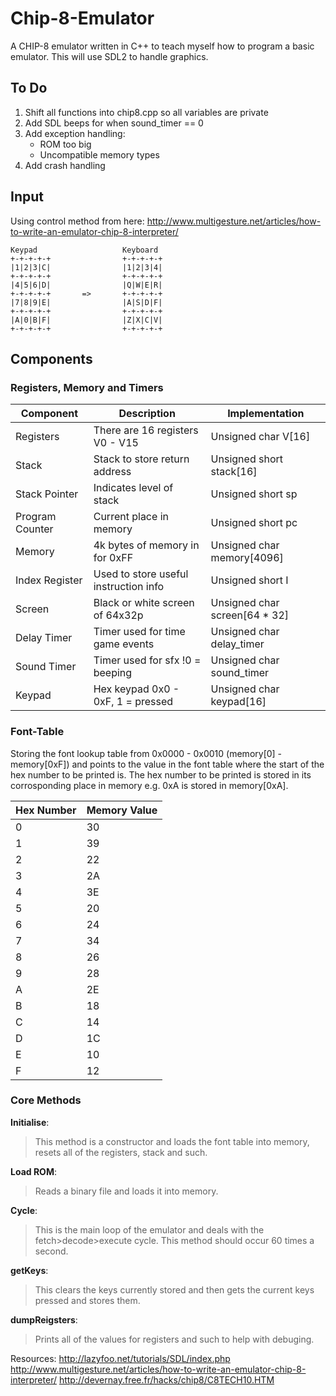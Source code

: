 # Chip-8-Emulator
A CHIP-8 emulator written in C++ to teach myself how to program a basic emulator. This will use SDL2 to handle graphics.

## To Do
1. Shift all functions into chip8.cpp so all variables are private
2. Add SDL beeps for when sound_timer == 0
3. Add exception handling:
    * ROM too big
    * Uncompatible memory types
4. Add crash handling

## Input
Using control method from here: http://www.multigesture.net/articles/how-to-write-an-emulator-chip-8-interpreter/
```
Keypad                   Keyboard
+-+-+-+-+                +-+-+-+-+
|1|2|3|C|                |1|2|3|4|
+-+-+-+-+                +-+-+-+-+
|4|5|6|D|                |Q|W|E|R|
+-+-+-+-+       =>       +-+-+-+-+
|7|8|9|E|                |A|S|D|F|
+-+-+-+-+                +-+-+-+-+
|A|0|B|F|                |Z|X|C|V|
+-+-+-+-+                +-+-+-+-+
```
## Components
### Registers, Memory and Timers
|Component|Description|Implementation|
|---------|-----------|--------------|
|Registers|There are 16 registers V0 - V15|Unsigned char V[16]|
|Stack|Stack to store return address|Unsigned short stack[16]|
|Stack Pointer|Indicates level of stack|Unsigned short sp|
|Program Counter|Current place in memory|Unsigned short pc|
|Memory|4k bytes of memory in for 0xFF|Unsigned char memory[4096]|
|Index Register|Used to store useful instruction info|Unsigned short I|
|Screen|Black or white screen of 64x32p|Unsigned char screen[64 * 32]|
|Delay Timer|Timer used for time game events|Unsigned char delay_timer|
|Sound Timer|Timer used for sfx !0 = beeping|Unsigned char sound_timer|
|Keypad|Hex keypad 0x0 - 0xF, 1 = pressed|Unsigned char keypad[16]|

### Font-Table
Storing the font lookup table from 0x0000 - 0x0010 (memory[0] - memory[0xF]) and points to the value in the font table where the start of the hex number to be printed is. The hex number to be printed is stored in its corrosponding place in memory e.g. 0xA is stored in memory[0xA].

|Hex Number| Memory Value|
|----------|-------------|
|0|30|
|1|39|
|2|22| 
|3|2A| 
|4|3E| 
|5|20| 
|6|24| 
|7|34| 
|8|26| 
|9|28| 
|A|2E| 
|B|18|
|C|14| 
|D|1C|
|E|10|
|F|12|

### Core Methods
**Initialise**:
> This method is a constructor and loads the font table into memory, resets all of the registers, stack and such.

**Load ROM**:
> Reads a binary file and loads it into memory.

**Cycle**:
> This is the main loop of the emulator and deals with the fetch>decode>execute cycle. This method should occur 60 times a second.

**getKeys**:
> This clears the keys currently stored and then gets the current keys pressed and stores them.

**dumpReigsters**:
> Prints all of the values for registers and such to help with debuging.


Resources:
http://lazyfoo.net/tutorials/SDL/index.php 
http://www.multigesture.net/articles/how-to-write-an-emulator-chip-8-interpreter/
http://devernay.free.fr/hacks/chip8/C8TECH10.HTM
